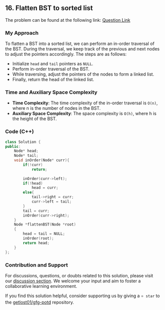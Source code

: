 ## 16. Flatten BST to sorted list
The problem can be found at the following link: [Question Link](https://www.geeksforgeeks.org/problems/flatten-bst-to-sorted-list--111950/1)

### My Approach
To flatten a BST into a sorted list, we can perform an in-order traversal of the BST. During the traversal, we keep track of the previous and next nodes to adjust the pointers accordingly. The steps are as follows:
- Initialize `head` and `tail` pointers as `NULL`.
- Perform in-order traversal of the BST.
- While traversing, adjust the pointers of the nodes to form a linked list.
- Finally, return the head of the linked list.

### Time and Auxiliary Space Complexity

- **Time Complexity**: The time complexity of the in-order traversal is `O(n)`, where n is the number of nodes in the BST.
- **Auxiliary Space Complexity**: The space complexity is `O(h)`, where h is the height of the BST.

### Code (C++)
```cpp
class Solution {
public:
    Node* head;
    Node* tail;
    void inOrder(Node* curr){
        if(!curr)
            return;
        
        inOrder(curr->left);
        if(!head)
            head = curr;
        else{
            tail->right = curr;
            curr->left = tail;
        }
        tail = curr;
        inOrder(curr->right);
    }
    Node *flattenBST(Node *root)
    {
        head = tail = NULL;
        inOrder(root);
        return head;
    }
};
```

### Contribution and Support

For discussions, questions, or doubts related to this solution, please visit our [discussion section](https://github.com/getlost01/gfg-potd/discussions). We welcome your input and aim to foster a collaborative learning environment.

If you find this solution helpful, consider supporting us by giving a `⭐ star` to the [getlost01/gfg-potd](https://github.com/getlost01/gfg-potd) repository.